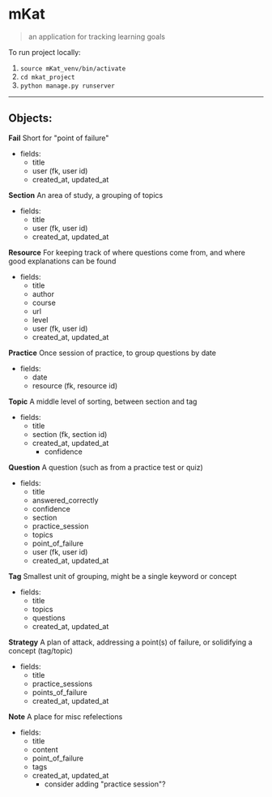 # mKat
> an application for tracking learning goals


To run project locally:
1. `source mKat_venv/bin/activate`
1. `cd mkat_project`
1. `python manage.py runserver`

___

## Objects:

**Fail** 
Short for "point of failure"
+ fields: 
    - title
    - user (fk, user id)
    - created_at, updated_at

**Section** 
An area of study, a grouping of topics
+ fields:
    - title
    - user (fk, user id)
    - created_at, updated_at

**Resource** 
For keeping track of where questions come from, and where good explanations can be found
+ fields:
    - title
    - author
    - course
    - url
    - level
    - user (fk, user id)
    - created_at, updated_at

**Practice** 
Once session of practice, to group questions by date
+ fields:
    - date
    - resource (fk, resource id)

**Topic** 
A middle level of sorting, between section and tag
+ fields:
    - title
    - section (fk, section id)
    - created_at, updated_at
        * confidence

**Question** 
A question (such as from a practice test or quiz)
+ fields:
    - title
    - answered_correctly
    - confidence
    - section
    - practice_session
    - topics
    - point_of_failure
    - user (fk, user id)
    - created_at, updated_at

**Tag** 
Smallest unit of grouping, might be a single keyword or concept
+ fields:
    - title
    - topics
    - questions
    - created_at, updated_at

**Strategy** 
A plan of attack, addressing a point(s) of failure, or solidifying a concept (tag/topic)
+ fields:
    - title
    - practice_sessions
    - points_of_failure
    - created_at, updated_at

**Note** 
A place for misc refelections
+ fields:
    - title
    - content
    - point_of_failure
    - tags
    - created_at, updated_at
        * consider adding "practice session"?
